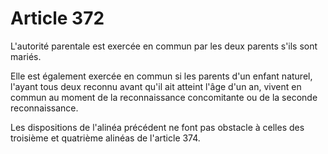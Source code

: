 # Article 372

L'autorité parentale est exercée en commun par les deux parents s'ils sont mariés.

Elle est également exercée en commun si les parents d'un enfant naturel, l'ayant tous deux reconnu avant qu'il ait atteint l'âge d'un an, vivent en commun au moment de la reconnaissance concomitante ou de la seconde reconnaissance.

Les dispositions de l'alinéa précédent ne font pas obstacle à celles des troisième et quatrième alinéas de l'article 374.
